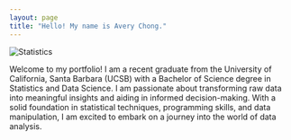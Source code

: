 ```yaml
---
layout: page
title: "Hello! My name is Avery Chong."
---
```


![Statistics](https://wallpapercave.com/wp/wp10833848.jpg)

Welcome to my portfolio! I am a recent graduate from the University of California, Santa Barbara (UCSB) with a Bachelor of Science degree in Statistics and Data Science. I am passionate about transforming raw data into meaningful insights and aiding in informed decision-making. With a solid foundation in statistical techniques, programming skills, and data manipulation, I am excited to embark on a journey into the world of data analysis.
